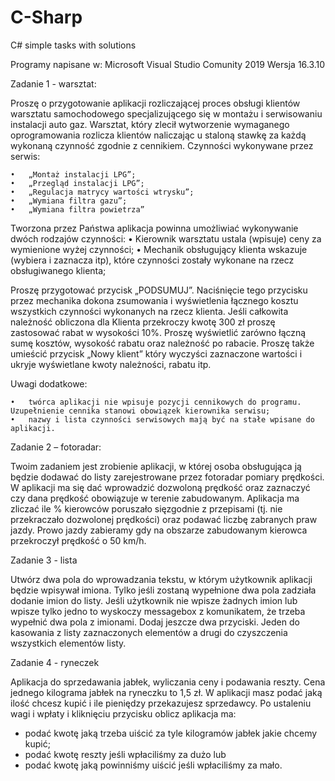 # C-Sharp
C# simple tasks with solutions


Programy napisane w:
Microsoft Visual Studio Comunity 2019
Wersja 16.3.10


Zadanie 1 - warsztat:

Proszę o przygotowanie aplikacji rozliczającej proces obsługi klientów warsztatu samochodowego specjalizującego się w montażu i serwisowaniu instalacji auto gaz. Warsztat, który zlecił wytworzenie wymaganego oprogramowania rozlicza klientów naliczając u
staloną stawkę za każdą wykonaną czynność zgodnie z cennikiem. Czynności wykonywane przez serwis:

    •	„Montaż instalacji LPG”;
    •	„Przegląd instalacji LPG”;
    •	„Regulacja matrycy wartości wtrysku”;
    •	„Wymiana filtra gazu”;
    •	„Wymiana filtra powietrza”
Tworzona przez Państwa aplikacja powinna umożliwiać wykonywanie dwóch rodzajów czynności:
    •	Kierownik warsztatu ustala (wpisuje) ceny za wymienione wyżej czynności;
    •	Mechanik obsługujący klienta wskazuje (wybiera i zaznacza itp), które czynności zostały wykonane na rzecz obsługiwanego klienta;

Proszę przygotować przycisk „PODSUMUJ”. Naciśnięcie tego przycisku przez mechanika dokona zsumowania i wyświetlenia łącznego kosztu wszystkich czynności wykonanych na rzecz klienta.
Jeśli całkowita należność obliczona dla Klienta przekroczy kwotę 300 zł proszę zastosować rabat w wysokości 10%. 
Proszę wyświetlić zarówno łączną sumę kosztów, wysokość rabatu oraz należność po rabacie. Proszę także umieścić przycisk 
„Nowy klient” który wyczyści zaznaczone wartości i ukryje wyświetlane kwoty należności, rabatu itp.

 Uwagi dodatkowe:
 
    •	twórca aplikacji nie wpisuje pozycji cennikowych do programu. Uzupełnienie cennika stanowi obowiązek kierownika serwisu;
    •	nazwy i lista czynności serwisowych mają być na stałe wpisane do aplikacji.



Zadanie 2 – fotoradar:

Twoim zadaniem jest zrobienie aplikacji, w której osoba obsługująca ją będzie dodawać do listy zarejestrowane przez fotoradar pomiary prędkości. 
W aplikacji ma się dać wprowadzić dozwoloną prędkość oraz zaznaczyć czy dana prędkość obowiązuje w terenie zabudowanym. 
Aplikacja ma zliczać ile % kierowców poruszało sięzgodnie z przepisami (tj. nie przekraczało dozwolonej prędkości) oraz podawać liczbę zabranych praw jazdy. 
Prowo jazdy zabieramy gdy na obszarze zabudowanym kierowca przekroczył prędkość o 50 km/h.


Zadanie 3  - lista

Utwórz dwa pola do wprowadzania tekstu, w którym użytkownik aplikacji będzie wpisywał imiona. Tylko jeśli zostaną wypełnione dwa pola zadziała dodanie imion do listy. Jeśli użytkownik nie wpisze żadnych imion lub wpisze tylko jedno to wyskoczy messagebox z komunikatem, że trzeba wypełnić dwa pola z imionami. 
Dodaj jeszcze dwa przyciski. Jeden do kasowania z listy zaznaczonych elementów a drugi do czyszczenia wszystkich elementów listy. 


Zadanie 4 - ryneczek

Aplikacja do sprzedawania jabłek, wyliczania ceny i podawania reszty. 
Cena jednego kilograma jabłek na ryneczku to 1,5 zł. W aplikacji masz podać jaką ilość chcesz kupić i ile pieniędzy przekazujesz sprzedawcy. Po ustaleniu wagi i wpłaty i kliknięciu przycisku oblicz aplikacja ma:

- podać kwotę jaką trzeba uiścić za tyle kilogramów jabłek jakie chcemy kupić;
- podać kwotę reszty jeśli wpłaciliśmy za dużo lub 
- podać kwotę jaką powinniśmy uiścić jeśli wpłaciliśmy za mało.



